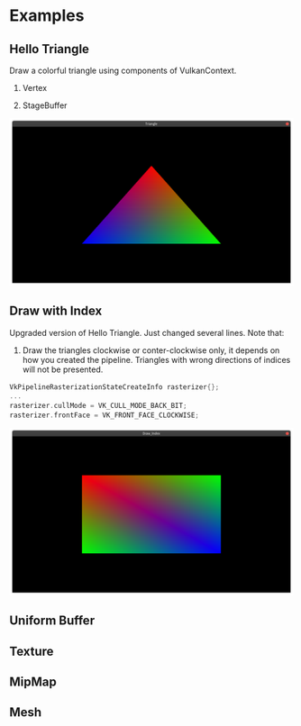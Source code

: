 # Examples

## Hello Triangle
Draw a colorful triangle using components of VulkanContext.
1. Vertex

2. StageBuffer

![Triangle](screenshots/triangle.png)

## Draw with Index
Upgraded version of Hello Triangle. Just changed several lines.
Note that: 

1. Draw the triangles clockwise or conter-clockwise only, it depends on how you created the pipeline.
Triangles with wrong directions of indices will not be presented.
```C++
VkPipelineRasterizationStateCreateInfo rasterizer{};
...
rasterizer.cullMode = VK_CULL_MODE_BACK_BIT;
rasterizer.frontFace = VK_FRONT_FACE_CLOCKWISE;
```

![Draw_index](screenshots/draw_index.png)

## Uniform Buffer

## Texture

## MipMap

## Mesh